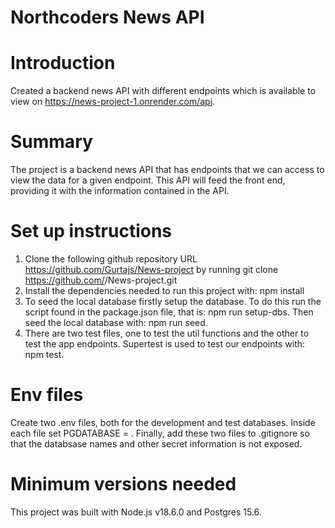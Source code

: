 # Northcoders News API

# Introduction
Created a backend news API with different endpoints which is available to view on https://news-project-1.onrender.com/api.

# Summary 
The project is a backend news API that has endpoints that we can access to view the data for a given endpoint. This API will feed the front end, providing it with the information contained in the API.

# Set up instructions
1. Clone the following github repository URL https://github.com/Gurtajs/News-project by running git clone https://github.com/<github username>/News-project.git
2. Install the dependencies needed to run this project with: npm install
3. To seed the local database firstly setup the database. To do this run the script found in the package.json file, that is: npm run setup-dbs. Then seed the local database with: npm run seed.
4. There are two test files, one to test the util functions and the other to test the app endpoints. Supertest is used to test our endpoints with: npm test.

# Env files
Create two .env files, both for the development and test databases. Inside each file set PGDATABASE = <name of database>. Finally, add these two files to .gitignore so that the databsase names and other secret information is not exposed.

# Minimum versions needed
This project was built with Node.js v18.6.0 and Postgres 15.6.